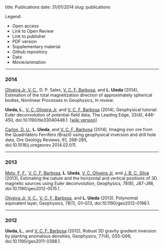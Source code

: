 title: Publications
date: 31/01/2014
slug: publications

Legend:
<ul class="pub-legend">
<li><i class="fa fa-unlock-alt fa-fw"></i> Open access</li>
<li><i class="fa fa-comments fa-fw"></i> Link to Open Review</li>
<li><i class="fa fa-link fa-fw"></i> Link to publisher</li>
<li><i class="fa fa-file-pdf-o fa-fw"></i> PDF version</li>
<li><i class="fa fa-clipboard fa-fw"></i> Supplementary material</li>
<li><i class="fa fa-archive fa-fw"></i> Github repository</li>
<li><i class="fa fa-flask fa-fw"></i> Data</li>
<li><i class="fa fa-video-camera fa-fw"></i> Movie/animation</li>
</ul>


----
### 2014


<i class="fa fa-unlock-alt" title="Open-Access"></i>
[Oliveira Jr, V. C.][birocoles], D. P. Sales, [V. C. F. Barbosa][valeria],
and **L. Uieda**
(2014),
Estimation of the total magnetization direction of approximately spherical
bodies,
Nonlinear Processes in Geophysics,
*In review*.
[<i class="fa fa-comments" title="Open review"></i>](http://dx.doi.org/10.5194/npgd-1-1465-2014)

<i class="fa fa-unlock-alt" title="Open-Access"></i>
**Uieda, L.**, [V. C. Oliveira Jr][birocoles], and [V. C. F. Barbosa][valeria]
(2014),
Geophysical tutorial: Euler deconvolution of potential-field data,
The Leading Edge, 33(4), 448-450,
doi:10.1190/tle33040448.1.
[<i class="fa fa-link" title="Official version"></i>](http://library.seg.org/doi/abs/10.1190/tle33040448.1)
[<i class="fa fa-archive" title="Github Repository"></i>](https://github.com/pinga-lab/paper-tle-euler-tutorial)
[<i class="fa fa-flask" title="Data"></i>](http://dx.doi.org/10.6084/m9.figshare.923450)
[[wiki version](http://wiki.seg.org/wiki/Euler_deconvolution_of_potential_field_data_%28tutorial%29)]

[Carlos, D. U.][dio], **L. Uieda**, and [V. C. F. Barbosa][valeria] (2014),
Imaging iron ore from the Quadrilátero Ferrífero (Brazil) using geophysical
inversion and drill hole data,
Ore Geology Reviews, 61, 268-285,
doi:10.1016/j.oregeorev.2014.02.011.
[<i class="fa fa-link" title="Official version"></i>](http://dx.doi.org/10.1016/j.oregeorev.2014.02.011)
[<i class="fa fa-file-pdf-o" title="PDF"></i>](/pdf/paper-quadrilatero-2014.pdf)

----
### 2013

[Melo, F. F.][figura], [V. C. F. Barbosa][valeria], **L. Uieda**,
[V. C. Oliveira Jr][birocoles],
and [J. B. C. Silva][jb] (2013),
Estimating the nature and the horizontal and vertical positions
of 3D magnetic sources using Euler deconvolution,
Geophysics, 78(6), J87-J98,
doi:10.1190/geo2012-0515.1.
[<i class="fa fa-link" title="Official version"></i>](http://library.seg.org/doi/abs/10.1190/geo2012-0515.1)
[<i class="fa fa-file-pdf-o" title="PDF"></i>](/pdf/paper-euler-plateau-2013.pdf)
[<i class="fa fa-clipboard" title="Supplementary material"></i>](http://dx.doi.org/10.6084/m9.figshare.649433)

[Oliveira Jr, V. C.][birocoles], [V. C. F. Barbosa][valeria], and
**L. Uieda** (2013),
Polynomial equivalent layer, Geophysics, 78(1), G1–G13,
doi:10.1190/geo2012-0196.1.
[<i class="fa fa-link" title="Official version"></i>](http://library.seg.org/doi/abs/10.1190/geo2012-0196.1)
[<i class="fa fa-file-pdf-o" title="PDF"></i>](/pdf/paper-polynomial-eqlayer-2013.pdf)

----
### 2012

**Uieda, L.**, and [V. C. F. Barbosa][valeria] (2012),
Robust 3D gravity gradient inversion by planting anomalous densities,
Geophysics, 77(4), G55-G66,
doi:10.1190/geo2011-0388.1.
[<i class="fa fa-link" title="Official version"></i>](http://library.seg.org/doi/abs/10.1190/geo2011-0388.1)
[<i class="fa fa-file-pdf-o" title="PDF"></i>](/pdf/paper-planting-anomalous-densities-2012.pdf)
[<i class="fa fa-archive" title="Github Repository"></i>](https://github.com/pinga-lab/paper-planting-densities)
[<i class="fa fa-clipboard" title="Supplementary material"></i>](http://dx.doi.org/10.6084/m9.figshare.91574)
[<i class="fa fa-video-camera" title="Animation"></i>](http://dx.doi.org/10.6084/m9.figshare.91469)


[birocoles]: http://fatiando.org/people/oliveira-jr/
[valeria]: http://lattes.cnpq.br/0391036221142471
[jb]: http://lattes.cnpq.br/1870725463184491
[figura]: http://lattes.cnpq.br/6001771792254742
[carla]: http://www2.units.it/geodin/biobraitenberg.html
[dio]: http://lattes.cnpq.br/2302002033171923
